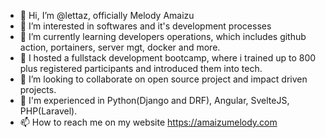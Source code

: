 - 👋 Hi, I’m @lettaz, officially Melody Amaizu
- 👀 I’m interested in softwares and it's development processes
- 🌱 I’m currently learning developers operations, which includes github action, portainers, server mgt, docker and more.
- 🌱 I hosted a fullstack development bootcamp, where i trained up to 800 plus registered participants and introduced them into tech.
- 💞️ I’m looking to collaborate on open source project and impact driven projects.
- 🌱 I'm experienced in Python(Django and DRF), Angular, SvelteJS, PHP(Laravel). 
- 📫 How to reach me on my website https://amaizumelody.com

<!---
lettaz/lettaz is a ✨ special ✨ repository because its `README.md` (this file) appears on your GitHub profile.
You can click the Preview link to take a look at your changes.
--->
